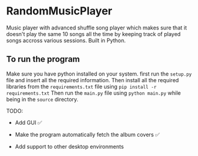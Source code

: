 # RandomMusicPlayer

Music player with advanced shuffle song player which makes sure that it doesn't
play the same 10 songs all the time by keeping track of played songs accross
various sessions. Built in Python.

## To run the program

Make sure you have python installed on your system.
first run the `setup.py` file and insert all the required information.
Then install all the required libraries from the `requirements.txt` file
using `pip install -r requirements.txt`
Then run the `main.py` file using `python main.py` while being in the `source`
directory.

TODO:

- Add GUI ✅

- Make the program automatically fetch the album covers ✅

- Add support to other desktop environments
